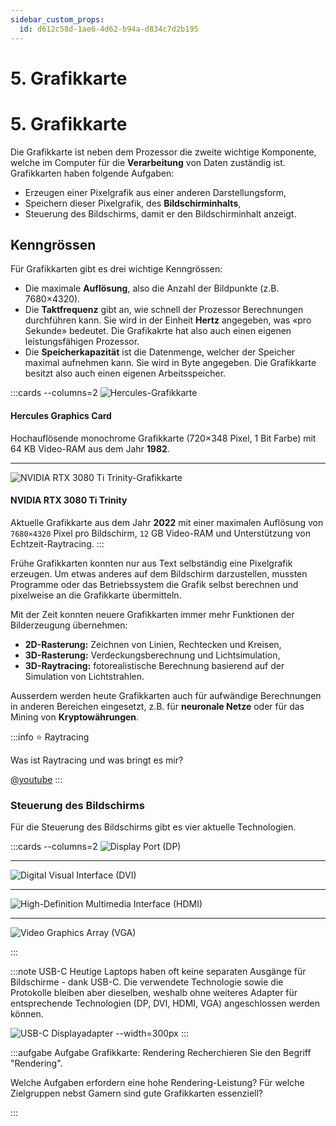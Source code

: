 ```yaml
---
sidebar_custom_props:
  id: d612c58d-1ae6-4d62-b94a-d834c7d2b195
---
```


# 5. Grafikkarte


# 5. Grafikkarte

Die Grafikkarte ist neben dem Prozessor die zweite wichtige Komponente, welche im Computer für die **Verarbeitung** von Daten zuständig ist. Grafikkarten haben folgende Aufgaben:

- Erzeugen einer Pixelgrafik aus einer anderen Darstellungsform,
- Speichern dieser Pixelgrafik, des **Bildschirminhalts**,
- Steuerung des Bildschirms, damit er den Bildschirminhalt anzeigt.


## Kenngrössen

Für Grafikkarten gibt es drei wichtige Kenngrössen:

- Die maximale **Auflösung**, also die Anzahl der Bildpunkte (z.B. 7680×4320).
- Die **Taktfrequenz** gibt an, wie schnell der Prozessor Berechnungen durchführen kann. Sie wird in der Einheit **Hertz** angegeben, was «pro Sekunde» bedeutet. Die Grafikakrte hat also auch einen eigenen leistungsfähigen Prozessor.
- Die **Speicherkapazität** ist die Datenmenge, welcher der Speicher maximal aufnehmen kann. Sie wird in Byte angegeben. Die Grafikkarte besitzt also auch einen eigenen Arbeitsspeicher.


:::cards --columns=2
![Hercules-Grafikkarte](images/05-hercules.png)
#### Hercules Graphics Card
Hochauflösende monochrome Grafikkarte (720×348 Pixel, 1 Bit Farbe) mit 64 KB Video-RAM aus dem Jahr **1982**.

***
![NVIDIA RTX 3080 Ti Trinity-Grafikkarte](images/05-nvidia-rtx-3080-trinity.jpg)
#### NVIDIA RTX 3080 Ti Trinity
Aktuelle Grafikkarte aus dem Jahr **2022** mit einer maximalen Auflösung von `7680×4320` Pixel pro Bildschirm, `12` GB Video-RAM und Unterstützung von Echtzeit-Raytracing.
:::

Frühe Grafikkarten konnten nur aus Text selbständig eine Pixelgrafik erzeugen. Um etwas anderes auf dem Bildschirm darzustellen, mussten Programme oder das Betriebssystem die Grafik selbst berechnen und pixelweise an die Grafikkarte übermitteln.

Mit der Zeit konnten neuere Grafikkarten immer mehr Funktionen der Bilderzeugung übernehmen:

- **2D-Rasterung:** Zeichnen von Linien, Rechtecken und Kreisen,
- **3D-Rasterung:** Verdeckungsberechnung und Lichtsimulation,
- **3D-Raytracing:** fotorealistische Berechnung basierend auf der Simulation von Lichtstrahlen.

Ausserdem werden heute Grafikkarten auch für aufwändige Berechnungen in anderen Bereichen eingesetzt, z.B. für **neuronale Netze** oder für das Mining von **Kryptowährungen**.


:::info ⭐️ Raytracing

Was ist Raytracing und was bringt es mir?

[@youtube](https://www.youtube-nocookie.com/embed/vy8kHdw9gCI?start=66)
:::

### Steuerung des Bildschirms

Für die Steuerung des Bildschirms gibt es vier aktuelle Technologien.

:::cards --columns=2
![Display Port (DP)](images/05-dp.png)

***
![Digital Visual Interface (DVI)](images/05-dvi.png)

***
![High-Definition Multimedia Interface (HDMI)](images/05-hdmi.png)

***
![Video Graphics Array (VGA)](images/05-vga.png)

:::

:::note USB-C
Heutige Laptops haben oft keine separaten Ausgänge für Bildschirme - dank USB-C. Die verwendete Technologie sowie die Protokolle bleiben aber dieselben, weshalb ohne weiteres Adapter für entsprechende Technologien (DP, DVI, HDMI, VGA) angeschlossen werden können.

![USB-C Displayadapter --width=300px](images/05-usbc-adapter.jpg)
:::

:::aufgabe Aufgabe Grafikkarte: Rendering
Recherchieren Sie den Begriff "Rendering".

<Answer type="text" webKey="30ee181c-fe31-4362-8274-68fd87478824" />

Welche Aufgaben erfordern eine hohe Rendering-Leistung? Für welche Zielgruppen nebst Gamern sind gute Grafikkarten essenziell?

<Answer type="text" webKey="bdf478bd-68f0-4980-b98e-74fd2be9065b" />
:::
